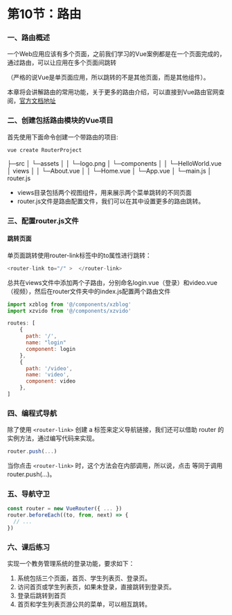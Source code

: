 # 第10节：路由

### 一、路由概述

一个Web应用应该有多个页面，之前我们学习的Vue案例都是在一个页面完成的，通过路由，可以让应用在多个页面间跳转

（严格的说Vue是单页面应用，所以跳转的不是其他页面，而是其他组件）。

本章将会讲解路由的常用功能，关于更多的路由介绍，可以直接到Vue路由官网查阅，[官方文档地址]()

### 二、创建包括路由模块的Vue项目

首先使用下面命令创建一个带路由的项目:

``` bash
vue create RouterProject
```

├─src
│   └─assets
│   │   └─logo.png
│   └─components
│   │   └─HelloWorld.vue
│   views
│   │   └─About.vue
│   │   └─Home.vue
│   └─App.vue
│   └─main.js
│   router.js

* views目录包括两个视图组件，用来展示两个菜单跳转的不同页面
* router.js文件是路由配置文件，我们可以在其中设置更多的路由跳转。

### 三、配置router.js文件

#### 跳转页面
单页面跳转使用router-link标签中的to属性进行跳转：
```js
<router-link to="/" >  </router-link>
```
总共在views文件中添加两个子路由，分别命名login.vue（登录）和video.vue（视频），然后在router文件夹中的index.js配置两个路由文件
```js
import xzblog from '@/components/xzblog'
import xzvido from '@/components/xzvido'

routes: [
    {
      path: '/',
      name: "login"
      component: login
    },
    {
      path: '/video',
      name: 'video',
      component: video
    },
]
```

### 四、编程式导航
除了使用 `<router-link>` 创建 a 标签来定义导航链接，我们还可以借助 router 的实例方法，通过编写代码来实现。

```js
router.push(...)
```

当你点击 `<router-link>` 时，这个方法会在内部调用，所以说，点击 <router-link :to="..."> 等同于调用 router.push(...)。

### 五、导航守卫


``` js
const router = new VueRouter({ ... })
router.beforeEach((to, from, next) => {
  // ...
})
```



### 六、课后练习

实现一个教务管理系统的登录功能，要求如下：

1. 系统包括三个页面，首页、学生列表页、登录页。
2. 访问首页或学生列表页，如果未登录，直接跳转到登录页。
3. 登录后跳转到首页
4. 首页和学生列表页游公共的菜单，可以相互跳转。

